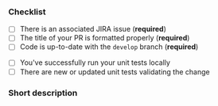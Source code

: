 ### Checklist

- [ ] There is an associated JIRA issue (**required**)
- [ ] The title of your PR is formatted properly (**required**)
- [ ] Code is up-to-date with the `develop` branch (**required**)
<!-- optional-tasks-start -->
- [ ] You've successfully run your unit tests locally
- [ ] There are new or updated unit tests validating the change
<!-- optional-tasks-end -->

### Short description

<!-- complete this part -->
